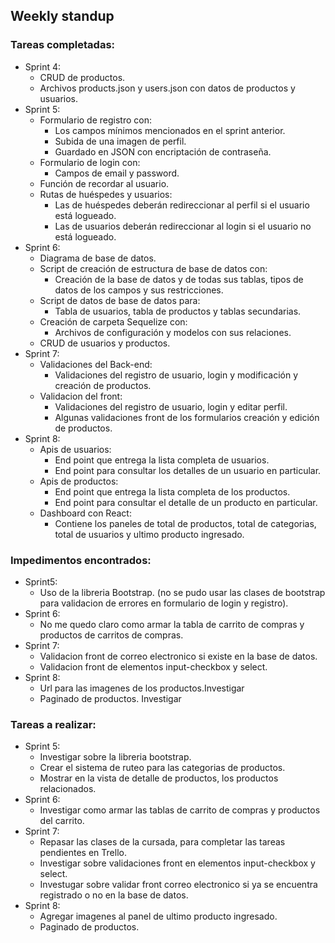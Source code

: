 ## Weekly standup​


### Tareas completadas: 
- Sprint 4:  
   - CRUD de productos.  
   - Archivos ​products.json​ y ​users.json​ con datos de productos y usuarios. 
- Sprint 5:   
   - Formulario de registro con:  
      - Los campos mínimos mencionados en el sprint anterior.  
      - Subida de una imagen de perfil.  
      - Guardado en JSON con encriptación de contraseña.  
   - Formulario de login con:  
      - Campos de email y password.  
   - Función de recordar al usuario.  
   - Rutas de huéspedes y usuarios:  
       - Las de huéspedes deberán redireccionar al perfil si el usuario está logueado.  
       - Las de usuarios deberán redireccionar al login si el usuario no está logueado.   
- Sprint 6:
   - Diagrama de base de datos.  
   - Script de creación de estructura de base de datos con: 
       - Creación de la base de datos y de todas sus tablas, tipos de datos de los campos y sus restricciones.
   - Script de datos de base de datos para:
       - Tabla de usuarios, tabla de productos y tablas secundarias.
   - Creación de carpeta Sequelize con:
       - Archivos de configuración y modelos con sus relaciones. 
   - CRUD de usuarios y productos.
- Sprint 7:
   - Validaciones del Back-end:
       - Validaciones del registro de usuario, login y modificación y creación de productos. 
   - Validacion del front:
       - Validaciones del registro de usuario, login y editar perfil.
       - Algunas validaciones front de los formularios creación y edición de productos.  
- Sprint 8:  
   - Apis de usuarios:  
       - End point que entrega la lista completa de usuarios.  
       - End point para consultar los detalles de un usuario en particular.  
   - Apis de productos:  
       - End point que entrega la lista completa de los productos.   
       - End point para consultar el detalle de un producto en particular.  
   - Dashboard con React:  
       - Contiene los paneles de total de productos, total de categorias, total de usuarios y ultimo producto ingresado.  
       
        
### Impedimentos encontrados:  
- Sprint5: 
   - Uso de la libreria Bootstrap. (no se pudo usar las clases de bootstrap para validacion de errores en formulario de login y registro). 
- Sprint 6:
   - No me quedo claro como armar la tabla de carrito de compras y productos de carritos de compras.    
- Sprint 7:  
   - Validacion front de correo electronico si existe en la base de datos.
   - Validacion front de elementos input-checkbox y select.  
- Sprint 8:  
   - Url para las imagenes de los productos.Investigar  
   - Paginado de productos. Investigar

### Tareas a realizar:  
- Sprint 5: 
   - Investigar sobre la libreria bootstrap.  
   - Crear el sistema de ruteo para las categorias de productos.
   - Mostrar en la vista de detalle de productos, los productos relacionados. 
- Sprint 6:
   - Investigar como armar las tablas de carrito de compras y productos del carrito.  
- Sprint 7:
   - Repasar las clases de la cursada, para completar las tareas pendientes en Trello.
   - Investigar sobre validaciones front en elementos input-checkbox y select.
   - Investugar sobre validar front correo electronico si ya se encuentra registrado o no en la base de datos.  
- Sprint 8:  
   - Agregar imagenes al panel de ultimo producto ingresado.    
   - Paginado de productos.   
